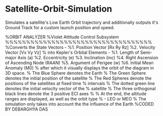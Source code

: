 Satellite-Orbit-Simulation
==========================

Simulates a satellite's Low Earth Orbit trajectory and additionally outputs it's Ground Track for a custom launch position and speed.

%ORBIT ANALYZER
%Violet Attitude Control Subsystem
%%%%%%%%%%%%%%%%%%%%%%%%%%%%%%%%%%%
%Converts the State Vectors -
%1. Position Vector [Rx Ry Rz]
%2. Velocity Vector [Vx Vy Vz]
% into Kepler's Orbital Elements -
%1. Length of Semi-major Axis (a)
%2. Eccentricity (e)
%3. Inclination (inc)
%4. Right Ascension of Ascending Node (RAAN)
%5. Argument of Perigee (w)
%6. Initial Mean Anomaly (M0)
% after which it visually displays the orbit of the diagram in 3D space.
% The Blue Sphere denotes the Earth
% The Green Sphere denotes the initial position of the satellite
% The Red Spheres denote the positions of the satellites at fixed time
% intervals
% The dotted green line denotes the initial velocity vector of the
% satellite
% The three orthogonal black lines denote the 3 positive ECI axes
% 
% At the end, the altitude ranges are displayed, as well as the orbit type
% - LEO or MEO
% The simulation only takes into account the the influence of the Earth
%CODED BY DEBARGHYA DAS
